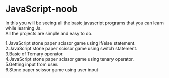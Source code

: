 # JavaScript-noob
In this you will be seeing all the basic javascript programs that you can learn while learning Js. <br>
All the projects are simple and easy to do.

1.JavaScript stone paper scissor game using if/else statement. <br>
2.JavaScript stone paper scissor game using switch statement.  <br>
3.Basic of Ternary operator. <br>
4.JavaScript stone paper scissor game using tenary operator. <br>
5.Getting input from user. <br>
6.Stone paper scissor game using user input <br>

